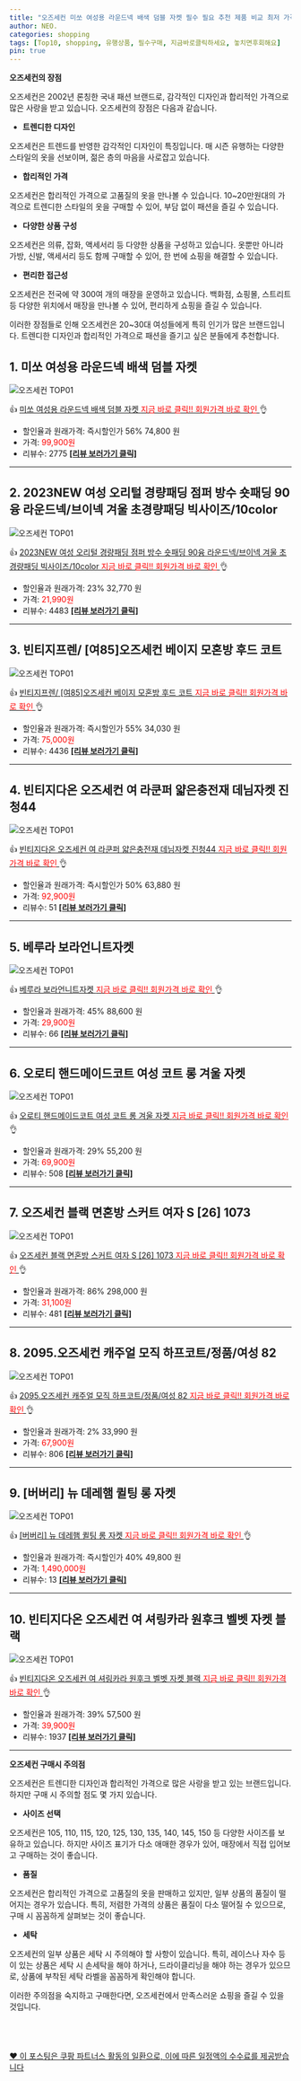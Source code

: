 ```yaml
---
title: "오즈세컨 미쏘 여성용 라운드넥 배색 덤블 자켓 필수 필요 추천 제품 비교 최저 가격 비교 장점 구매 후기 구매평"
author: NEO.
categories: shopping
tags: [Top10, shopping, 유행상품, 필수구매, 지금바로클릭하세요, 놓치면후회해요]
pin: true
---
```

**오즈세컨의 장점**

오즈세컨은 2002년 론칭한 국내 패션 브랜드로, 감각적인 디자인과 합리적인 가격으로 많은 사랑을 받고 있습니다. 오즈세컨의 장점은 다음과 같습니다.

* **트렌디한 디자인**

오즈세컨은 트렌드를 반영한 감각적인 디자인이 특징입니다. 매 시즌 유행하는 다양한 스타일의 옷을 선보이며, 젊은 층의 마음을 사로잡고 있습니다.

* **합리적인 가격**

오즈세컨은 합리적인 가격으로 고품질의 옷을 만나볼 수 있습니다. 10~20만원대의 가격으로 트렌디한 스타일의 옷을 구매할 수 있어, 부담 없이 패션을 즐길 수 있습니다.

* **다양한 상품 구성**

오즈세컨은 의류, 잡화, 액세서리 등 다양한 상품을 구성하고 있습니다. 옷뿐만 아니라 가방, 신발, 액세서리 등도 함께 구매할 수 있어, 한 번에 쇼핑을 해결할 수 있습니다.

* **편리한 접근성**

오즈세컨은 전국에 약 300여 개의 매장을 운영하고 있습니다. 백화점, 쇼핑몰, 스트리트 등 다양한 위치에서 매장을 만나볼 수 있어, 편리하게 쇼핑을 즐길 수 있습니다.

이러한 장점들로 인해 오즈세컨은 20~30대 여성들에게 특히 인기가 많은 브랜드입니다. 트렌디한 디자인과 합리적인 가격으로 패션을 즐기고 싶은 분들에게 추천합니다.

   

## 1. 미쏘 여성용 라운드넥 배색 덤블 자켓

![오즈세컨 TOP01](https://thumbnail10.coupangcdn.com/thumbnails/remote/490x490ex/image/rs_quotation_api/rltl0fxb/25d0eec3fb07420698c49ce3228f9536.jpg)


👍 [미쏘 여성용 라운드넥 배색 덤블 자켓 <font color=red> 지금 바로 클릭!! 회원가격 바로 확인 </font> ](https://link.coupang.com/re/AFFSDP?lptag=AF3617701&subid=GithubCoopas&pageKey=7590068434&traceid=V0-153&itemId=20054737390&vendorItemId=87150867938) 👌 


- 할인율과 원래가격: 즉시할인가 56%  74,800   원
- 가격: <span style='color:red'>99,900원</span>
- 리뷰수: 2775  [**[리뷰 보러가기 클릭]**](https://link.coupang.com/re/AFFSDP?lptag=AF3617701&subid=GithubCoopas&pageKey=7590068434&traceid=V0-153&itemId=20054737390&vendorItemId=87150867938)

---


   

## 2. 2023NEW 여성 오리털 경량패딩 점퍼 방수 숏패딩 90융 라운드넥/브이넥 겨울 초경량패딩 빅사이즈/10color

![오즈세컨 TOP01](https://thumbnail9.coupangcdn.com/thumbnails/remote/490x490ex/image/vendor_inventory/ef2c/c28d8beb0d3a738b473338c8c6b046ee419882cea36eff33c8bf943a2d71.jpg)


👍 [2023NEW 여성 오리털 경량패딩 점퍼 방수 숏패딩 90융 라운드넥/브이넥 겨울 초경량패딩 빅사이즈/10color <font color=red> 지금 바로 클릭!! 회원가격 바로 확인 </font> ](https://link.coupang.com/re/AFFSDP?lptag=AF3617701&subid=GithubCoopas&pageKey=7710710935&traceid=V0-153&itemId=20668598481&vendorItemId=87846592840) 👌 


- 할인율과 원래가격: 23%  32,770   원
- 가격: <span style='color:red'>21,990원</span>
- 리뷰수: 4483  [**[리뷰 보러가기 클릭]**](https://link.coupang.com/re/AFFSDP?lptag=AF3617701&subid=GithubCoopas&pageKey=7710710935&traceid=V0-153&itemId=20668598481&vendorItemId=87846592840)

---


   

## 3. 빈티지프렌/ [여85]오즈세컨 베이지 모혼방 후드 코트

![오즈세컨 TOP01](https://thumbnail9.coupangcdn.com/thumbnails/remote/490x490ex/image/vendor_inventory/1539/02ba61fad9237f708128a583f7001c2474077d8442f7abe7dcb9a9faffbf.jpg)


👍 [빈티지프렌/ [여85]오즈세컨 베이지 모혼방 후드 코트 <font color=red> 지금 바로 클릭!! 회원가격 바로 확인 </font> ](https://link.coupang.com/re/AFFSDP?lptag=AF3617701&subid=GithubCoopas&pageKey=7648948743&traceid=V0-153&itemId=20346694101&vendorItemId=87431326269) 👌 


- 할인율과 원래가격: 즉시할인가 55%  34,030   원
- 가격: <span style='color:red'>75,000원</span>
- 리뷰수: 4436  [**[리뷰 보러가기 클릭]**](https://link.coupang.com/re/AFFSDP?lptag=AF3617701&subid=GithubCoopas&pageKey=7648948743&traceid=V0-153&itemId=20346694101&vendorItemId=87431326269)

---


   

## 4. 빈티지다온 오즈세컨 여 라쿤퍼 얇은충전재 데님자켓 진청44

![오즈세컨 TOP01](https://thumbnail10.coupangcdn.com/thumbnails/remote/490x490ex/image/vendor_inventory/dd51/379cf52b6d1152573fbde3d9a2796ed5c0130fe9d01e42dbb97ba73609d1.jpg)


👍 [빈티지다온 오즈세컨 여 라쿤퍼 얇은충전재 데님자켓 진청44 <font color=red> 지금 바로 클릭!! 회원가격 바로 확인 </font> ](https://link.coupang.com/re/AFFSDP?lptag=AF3617701&subid=GithubCoopas&pageKey=7704245674&traceid=V0-153&itemId=20635142282&vendorItemId=87709051404) 👌 


- 할인율과 원래가격: 즉시할인가 50%  63,880   원
- 가격: <span style='color:red'>92,900원</span>
- 리뷰수: 51  [**[리뷰 보러가기 클릭]**](https://link.coupang.com/re/AFFSDP?lptag=AF3617701&subid=GithubCoopas&pageKey=7704245674&traceid=V0-153&itemId=20635142282&vendorItemId=87709051404)

---


   

## 5. 베루라 보라언니트자켓

![오즈세컨 TOP01](https://thumbnail10.coupangcdn.com/thumbnails/remote/490x490ex/image/vendor_inventory/0c3d/c4ccb821770c853c6d8029237e199747a80de46fd2c1a5f49f677beb1a3c.jpg)


👍 [베루라 보라언니트자켓 <font color=red> 지금 바로 클릭!! 회원가격 바로 확인 </font> ](https://link.coupang.com/re/AFFSDP?lptag=AF3617701&subid=GithubCoopas&pageKey=7573897165&traceid=V0-153&itemId=19979728771&vendorItemId=87078031654) 👌 


- 할인율과 원래가격: 45%  88,600   원
- 가격: <span style='color:red'>29,900원</span>
- 리뷰수: 66  [**[리뷰 보러가기 클릭]**](https://link.coupang.com/re/AFFSDP?lptag=AF3617701&subid=GithubCoopas&pageKey=7573897165&traceid=V0-153&itemId=19979728771&vendorItemId=87078031654)

---


   

## 6. 오로티 핸드메이드코트 여성 코트 롱 겨울 자켓

![오즈세컨 TOP01](https://thumbnail9.coupangcdn.com/thumbnails/remote/490x490ex/image/vendor_inventory/14e6/b8d40736eed5825722b3d78f1003c82674b4fa1ea67b1f491e2b0a3385b1.png)


👍 [오로티 핸드메이드코트 여성 코트 롱 겨울 자켓 <font color=red> 지금 바로 클릭!! 회원가격 바로 확인 </font> ](https://link.coupang.com/re/AFFSDP?lptag=AF3617701&subid=GithubCoopas&pageKey=7700523268&traceid=V0-153&itemId=20616445061&vendorItemId=87690741578) 👌 


- 할인율과 원래가격: 29%  55,200   원
- 가격: <span style='color:red'>69,900원</span>
- 리뷰수: 508  [**[리뷰 보러가기 클릭]**](https://link.coupang.com/re/AFFSDP?lptag=AF3617701&subid=GithubCoopas&pageKey=7700523268&traceid=V0-153&itemId=20616445061&vendorItemId=87690741578)

---


   

## 7. 오즈세컨 블랙 면혼방 스커트 여자 S [26] 1073

![오즈세컨 TOP01](https://thumbnail9.coupangcdn.com/thumbnails/remote/490x490ex/image/vendor_inventory/56e7/6061dd756174765f9ed2d81f7096d6b47d04f363b7e3f641baf804f07d63.jpg)


👍 [오즈세컨 블랙 면혼방 스커트 여자 S [26] 1073 <font color=red> 지금 바로 클릭!! 회원가격 바로 확인 </font> ](https://link.coupang.com/re/AFFSDP?lptag=AF3617701&subid=GithubCoopas&pageKey=7739251215&traceid=V0-153&itemId=20817366883&vendorItemId=87886165813) 👌 


- 할인율과 원래가격: 86%  298,000   원
- 가격: <span style='color:red'>31,100원</span>
- 리뷰수: 481  [**[리뷰 보러가기 클릭]**](https://link.coupang.com/re/AFFSDP?lptag=AF3617701&subid=GithubCoopas&pageKey=7739251215&traceid=V0-153&itemId=20817366883&vendorItemId=87886165813)

---


   

## 8. 2095.오즈세컨 캐주얼 모직 하프코트/정품/여성 82

![오즈세컨 TOP01](https://thumbnail7.coupangcdn.com/thumbnails/remote/490x490ex/image/vendor_inventory/e5a9/e71032cc815a6f4caa6c589e45e2191fa20dde050c003dfe2167503f8dee.jpg)


👍 [2095.오즈세컨 캐주얼 모직 하프코트/정품/여성 82 <font color=red> 지금 바로 클릭!! 회원가격 바로 확인 </font> ](https://link.coupang.com/re/AFFSDP?lptag=AF3617701&subid=GithubCoopas&pageKey=7488204425&traceid=V0-153&itemId=19575639536&vendorItemId=87107932844) 👌 


- 할인율과 원래가격: 2%  33,990   원
- 가격: <span style='color:red'>67,900원</span>
- 리뷰수: 806  [**[리뷰 보러가기 클릭]**](https://link.coupang.com/re/AFFSDP?lptag=AF3617701&subid=GithubCoopas&pageKey=7488204425&traceid=V0-153&itemId=19575639536&vendorItemId=87107932844)

---


   

## 9. [버버리] 뉴 데레햄 퀼팅 롱 자켓

![오즈세컨 TOP01](https://thumbnail10.coupangcdn.com/thumbnails/remote/490x490ex/image/vendor_inventory/042b/d51d313aeb146dcb447c288a28606fc0c649ca774361837aad05eee6c1a4.jpg)


👍 [[버버리] 뉴 데레햄 퀼팅 롱 자켓 <font color=red> 지금 바로 클릭!! 회원가격 바로 확인 </font> ](https://link.coupang.com/re/AFFSDP?lptag=AF3617701&subid=GithubCoopas&pageKey=7636097743&traceid=V0-153&itemId=20277546345&vendorItemId=87364333723) 👌 


- 할인율과 원래가격: 즉시할인가 40%  49,800   원
- 가격: <span style='color:red'>1,490,000원</span>
- 리뷰수: 13  [**[리뷰 보러가기 클릭]**](https://link.coupang.com/re/AFFSDP?lptag=AF3617701&subid=GithubCoopas&pageKey=7636097743&traceid=V0-153&itemId=20277546345&vendorItemId=87364333723)

---


   

## 10. 빈티지다온 오즈세컨 여 셔링카라 원후크 벨벳 자켓 블랙

![오즈세컨 TOP01](https://thumbnail8.coupangcdn.com/thumbnails/remote/490x490ex/image/vendor_inventory/7e0b/f71d6346851656f9a189c165e95480bce788e8099ebe6193ead063cafaa8.jpg)


👍 [빈티지다온 오즈세컨 여 셔링카라 원후크 벨벳 자켓 블랙 <font color=red> 지금 바로 클릭!! 회원가격 바로 확인 </font> ](https://link.coupang.com/re/AFFSDP?lptag=AF3617701&subid=GithubCoopas&pageKey=7721044459&traceid=V0-153&itemId=20721991342&vendorItemId=87792808106) 👌 


- 할인율과 원래가격: 39%  57,500   원
- 가격: <span style='color:red'>39,900원</span>
- 리뷰수: 1937  [**[리뷰 보러가기 클릭]**](https://link.coupang.com/re/AFFSDP?lptag=AF3617701&subid=GithubCoopas&pageKey=7721044459&traceid=V0-153&itemId=20721991342&vendorItemId=87792808106)

---
**오즈세컨 구매시 주의점**

오즈세컨은 트렌디한 디자인과 합리적인 가격으로 많은 사랑을 받고 있는 브랜드입니다. 하지만 구매 시 주의할 점도 몇 가지 있습니다.

* **사이즈 선택**

오즈세컨은 105, 110, 115, 120, 125, 130, 135, 140, 145, 150 등 다양한 사이즈를 보유하고 있습니다. 하지만 사이즈 표기가 다소 애매한 경우가 있어, 매장에서 직접 입어보고 구매하는 것이 좋습니다.

* **품질**

오즈세컨은 합리적인 가격으로 고품질의 옷을 판매하고 있지만, 일부 상품의 품질이 떨어지는 경우가 있습니다. 특히, 저렴한 가격의 상품은 품질이 다소 떨어질 수 있으므로, 구매 시 꼼꼼하게 살펴보는 것이 좋습니다.

* **세탁**

오즈세컨의 일부 상품은 세탁 시 주의해야 할 사항이 있습니다. 특히, 레이스나 자수 등이 있는 상품은 세탁 시 손세탁을 해야 하거나, 드라이클리닝을 해야 하는 경우가 있으므로, 상품에 부착된 세탁 라벨을 꼼꼼하게 확인해야 합니다.

이러한 주의점을 숙지하고 구매한다면, 오즈세컨에서 만족스러운 쇼핑을 즐길 수 있을 것입니다.<br><br><br><br><br> [ ❤  이 포스팅은 쿠팡 파트너스 활동의 일환으로, 이에 따른 일정액의 수수료를 제공받습니다](https://link.coupang.com/a/bcEFyh)